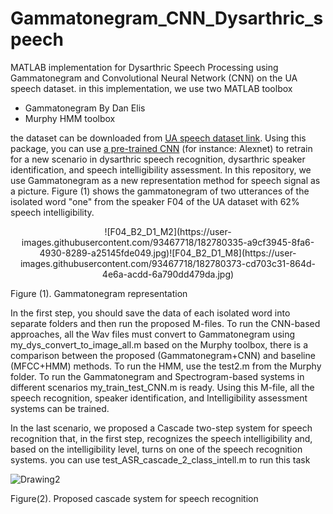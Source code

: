 # Gammatonegram_CNN_Dysarthric_speech
MATLAB implementation for Dysarthric Speech Processing using Gammatonegram and Convolutional Neural Network (CNN) on the UA speech dataset.
in this implementation, we use two MATLAB toolbox
* Gammatonegram By Dan Elis
* Murphy HMM toolbox

the dataset can be downloaded from [UA speech dataset link](http://www.isle.illinois.edu/sst/data/UASpeech/).
Using this package, you can use [a pre-trained CNN](https://www.mathworks.com/help/deeplearning/ug/pretrained-convolutional-neural-networks.html) (for instance: Alexnet) to retrain for a new scenario in dysarthric speech recognition, dysarthric speaker identification, and speech intelligibility assessment. 
In this repository, we use Gammatonegram as a new representation method for speech signal as a picture. Figure (1) shows the gammatonegram of two utterances of the isolated word "one" from the speaker F04 of the UA dataset with 62% speech intelligibility. 

<p align="center">
 ![F04_B2_D1_M2](https://user-images.githubusercontent.com/93467718/182780335-a9cf3945-8fa6-4930-8289-a25145fde049.jpg)![F04_B2_D1_M8](https://user-images.githubusercontent.com/93467718/182780373-cd703c31-864d-4e6a-acdd-6a790dd479da.jpg)
</p>
 Figure (1). Gammatonegram representation

In the first step, you should save the data of each isolated word into separate folders and then run the proposed M-files.
To run the CNN-based approaches, all the Wav files must convert to Gammatonegram using my_dys_convert_to_image_all.m
based on the Murphy toolbox, there is a comparison between the proposed (Gammatonegram+CNN) and baseline (MFCC+HMM) methods.
To run the HMM, use the test2.m from the Murphy folder.
To run the Gammatonegram and Spectrogram-based systems in different scenarios my_train_test_CNN.m is ready. Using this M-file, all the speech recognition, speaker identification, and Intelligibility assessment systems can be trained.

In the last scenario, we proposed a Cascade two-step system for speech recognition that, in the first step, recognizes the speech intelligibility and, based on the intelligibility level, turns on one of the speech recognition systems. you can use test_ASR_cascade_2_class_intell.m to run this task 

![Drawing2](https://user-images.githubusercontent.com/93467718/182784417-9a0b58ab-8120-4a02-8c3a-f5505480b3fc.gif)

Figure(2). Proposed cascade system for speech recognition



